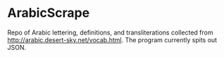 # ArabicScrape
Repo of Arabic lettering, definitions, and transliterations collected from http://arabic.desert-sky.net/vocab.html. 
The program currently spits out JSON. 

